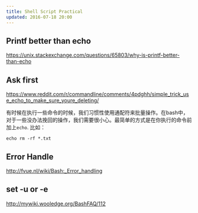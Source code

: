 ```yaml
---
title: Shell Script Practical
updated: 2016-07-18 20:00
---
```


## Printf better than echo
https://unix.stackexchange.com/questions/65803/why-is-printf-better-than-echo

## Ask first
https://www.reddit.com/r/commandline/comments/4pdghh/simple_trick_use_echo_to_make_sure_youre_deleting/

有时候在执行一些命令的时候，我们习惯性使用通配符来批量操作。在bash中，对于一些没办法挽回的操作，我们需要很小心。最简单的方式是在你执行的命令前加上`echo`. 比如：


```
echo rm -rf *.txt
```

## Error Handle
http://fvue.nl/wiki/Bash:_Error_handling

## set -u or -e 
http://mywiki.wooledge.org/BashFAQ/112